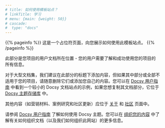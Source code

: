 ```yaml
---
# title: 如何使用模板站点？
# linkTitle: 学习
# menu: {main: {weight: 50}}
# cascade:
#  type: "docs"
---
```


{{% pageinfo %}}
这是一个占位符页面，向您展示如何使用此模板站点。
{{% /pageinfo %}}

此部分是您项目的用户文档所在位置 - 您的用户需要了解和成功使用您的项目的所有信息。

对于大型文档集，我们建议在此部分的标题下添加内容，但如果其中部分或全部不适用于您的项目，请随意删除它们或添加您自己的内容。您可以在 [Docsy 用户指南](https://docsy.dev/docs/) 中看到一个较小的 Docsy 文档站点的示例，如果您想复制其文档部分，它位于 [Docsy 主题存储库](https://github.com/google/docsy/tree/master/userguide) 中。

其他内容（如营销材料、案例研究和社区更新）应位于 [关于](/about/) 和 [社区](/community/) 页面中。

请参阅 [Docsy 用户指南](https://docsy.dev/docs/) 了解如何使用 Docsy 主题。您可以在 [组织您的内容](https://docsy.dev/docs/best-practices/organizing-content/) 中了解有关如何组织文档（以及我们如何组织此网站）的更多信息。